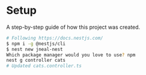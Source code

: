 # Setup

A step-by-step guide of how this project was created.

```sh
# Following https://docs.nestjs.com/
$ npm i -g @nestjs/cli
$ nest new jneal-nest
Which package manager would you love to use? npm
nest g controller cats
# Updated cats.controller.ts
```

